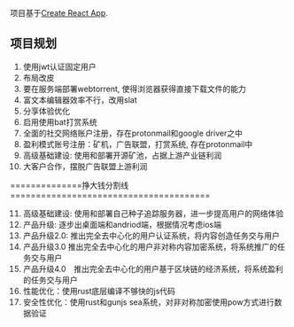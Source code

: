 项目基于[Create React App](https://github.com/facebook/create-react-app).

## 项目规划

1. 使用jwt认证固定用户
2. 布局改皮
3. 要在服务端部署webtorrent, 使得浏览器获得直接下载文件的能力
4. 富文本编辑器效率不行，改用slat
5. 分享体验优化
6. 启用使用bat打赏系统
7. 全面的社交网络账户注册，存在protonmail和google driver之中
8. 盈利模式账号注册：矿机，广告联盟，打赏系统, 存在protonmail中
9. 高级基础建设: 使用和部署开源矿池，占据上游产业链利润
10. 大客户合作，摆脱广告联盟上游利润


==============挣大钱分割线=======================================


11. 高级基础建设: 使用和部署自己种子追踪服务器，进一步提高用户的网络体验
12. 产品升级: 逐步出桌面端和andriod端，根据情况考虑ios端
13. 产品升级2.0: 推出完全去中心化的用户认证系统，将内容创造任务交与用户
14. 产品升级3.0 推出完全去中心化的用户非对称内容加密系统，将系统推广的任务交与用户
15. 产品升级4.0　推出完全去中心化的用户基于区块链的经济系统，将系统盈利的任务交与用户
16. 性能优化：使用rust底层编译不够快的js代码
17. 安全性优化：使用rust和gunjs sea系统，对非对称加密使用pow方式进行数据验证
